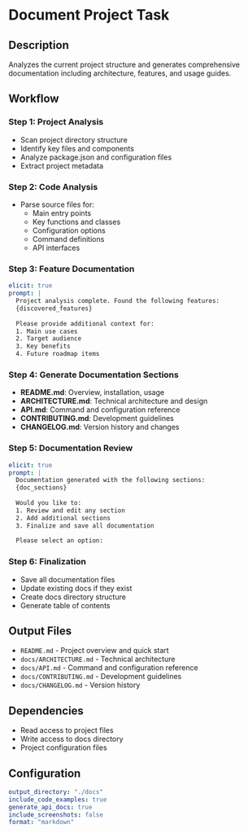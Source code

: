 # Document Project Task

## Description
Analyzes the current project structure and generates comprehensive documentation including architecture, features, and usage guides.

## Workflow

### Step 1: Project Analysis
- Scan project directory structure
- Identify key files and components
- Analyze package.json and configuration files
- Extract project metadata

### Step 2: Code Analysis
- Parse source files for:
  - Main entry points
  - Key functions and classes
  - Configuration options
  - Command definitions
  - API interfaces

### Step 3: Feature Documentation
```yaml
elicit: true
prompt: |
  Project analysis complete. Found the following features:
  {discovered_features}
  
  Please provide additional context for:
  1. Main use cases
  2. Target audience
  3. Key benefits
  4. Future roadmap items
```

### Step 4: Generate Documentation Sections
- **README.md**: Overview, installation, usage
- **ARCHITECTURE.md**: Technical architecture and design
- **API.md**: Command and configuration reference
- **CONTRIBUTING.md**: Development guidelines
- **CHANGELOG.md**: Version history and changes

### Step 5: Documentation Review
```yaml
elicit: true
prompt: |
  Documentation generated with the following sections:
  {doc_sections}
  
  Would you like to:
  1. Review and edit any section
  2. Add additional sections
  3. Finalize and save all documentation
  
  Please select an option:
```

### Step 6: Finalization
- Save all documentation files
- Update existing docs if they exist
- Create docs directory structure
- Generate table of contents

## Output Files
- `README.md` - Project overview and quick start
- `docs/ARCHITECTURE.md` - Technical architecture
- `docs/API.md` - Command and configuration reference
- `docs/CONTRIBUTING.md` - Development guidelines
- `docs/CHANGELOG.md` - Version history

## Dependencies
- Read access to project files
- Write access to docs directory
- Project configuration files

## Configuration
```yaml
output_directory: "./docs"
include_code_examples: true
generate_api_docs: true
include_screenshots: false
format: "markdown"
```
